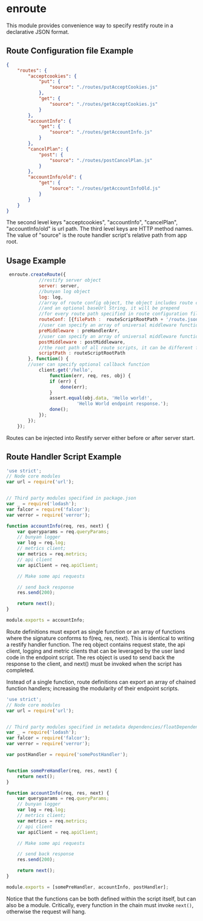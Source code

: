 # enroute
This module provides convenience way to specify restify route in a declarative JSON format.
## Route Configuration file Example
```json
{
    "routes": {
        "acceptcookies": {
            "put": {
                "source": "./routes/putAcceptCookies.js"
            },
            "get": {
                "source": "./routes/getAcceptCookies.js"
            }
        },
        "accountInfo": {
            "get": {
                "source": "./routes/getAccountInfo.js"
            }
        },
        "cancelPlan": {
            "post": {
                "source": "./routes/postCancelPlan.js"
            }
        },
        "accountInfo/old": {
            "get": {
                "source": "./routes/getAccountInfoOld.js"
            }
        }
    }
}
```
The second level keys "acceptcookies", "accountInfo", "cancelPlan", "accountInfo/old" is url path.
The third level keys are HTTP method names.
The value of "source" is the route handler script's relative path from app root.


## Usage Example
```javascript
 enroute.createRoute({
            //restify server object
            server: server,
            //bunyan log object
            log: log,
            //array of route config object, the object includes route configuration file path
            //and an optional baseUrl String, it will be prepend
            //for every route path specified in route configuration file
            routeConf: [{filePath :  routeScriptRootPath + '/route.json'}],
            //user can specify an array of universal middleware function before all routes
            preMiddleware : preHandlerArr,
            //user can specify an array of universal middleware function after all routes
            postMiddleware : postMiddleware,
            //the root path of all route scripts, it can be different from route.json path
            scriptPath : routeScriptRootPath
        }, function() {
        //user can specify optional callback function
            client.get('/hello',
                function(err, req, res, obj) {
                if (err) {
                    done(err);
                }
                assert.equal(obj.data, 'Hello world!',
                          'Hello World endpoint response.');
                done();
            });
        });
    });
```
Routes can be injected into Restify server either before or after server start.


## Route Handler Script Example
```javascript
'use strict';
// Node core modules
var url = require('url');


// Third party modules specified in package.json
var _ = require('lodash');
var falcor = require('falcor');
var verror = require('verror');

function accountInfo(req, res, next) {
    var queryparams = req.queryParams;
    // bunyan logger
    var log = req.log;
    // metrics client;
    var metrics = req.metrics;
    // api client
    var apiClient = req.apiClient;

    // Make some api requests

    // send back response
    res.send(200);

    return next();
}

module.exports = accountInfo;
```
Route definitions must export as single function or an array of functions where the signature conforms to f(req, res, next). This is identical to writing a restify handler function. The req object contains request state, the api client, logging and metric clients that can be leveraged by the user land code in the endpoint script. The res object is used to send back the response to the client, and next() must be invoked when the script has completed.

Instead of a single function, route definitions can export an array of chained function handlers; increasing the modularity of their endpoint scripts.

```javascript
'use strict';
// Node core modules
var url = require('url');


// Third party modules specified in metadata dependencies/floatDependencies fields
var _ = require('lodash');
var falcor = require('falcor');
var verror = require('verror');

var postHandler = require('somePostHandler');


function somePreHandler(req, res, next) {
    return next();
}

function accountInfo(req, res, next) {
    var queryparams = req.queryParams;
    // bunyan logger
    var log = req.log;
    // metrics client;
    var metrics = req.metrics;
    // api client
    var apiClient = req.apiClient;

    // Make some api requests

    // send back response
    res.send(200);

    return next();
}

module.exports = [somePreHandler, accountInfo, postHandler];
```

Notice that the functions can be both defined within the script itself, but can also be a module. Critically, every function in the chain must invoke ```next()```, otherwise the request will hang.

